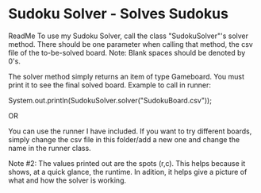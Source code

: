 # Sudoku Solver - Solves Sudokus
ReadMe
To use my Sudoku Solver, call the class "SudokuSolver"'s solver method. There should be one parameter when calling that method,
the csv file of the to-be-solved board. 
Note: Blank spaces should be denoted by 0's.

The solver method simply returns an item of type Gameboard. You must print it to see the final solved board.
Example to call in runner:

System.out.println(SudokuSolver.solver("SudokuBoard.csv"));

OR

You can use the runner I have included. If you want to try different boards, simply change the csv file in this folder/add a new one 
and change the name in the runner class.

Note #2: The values printed out are the spots (r,c). This helps because it shows, at a quick glance, the runtime. In adition, it helps give a picture of what and how the solver is working.
